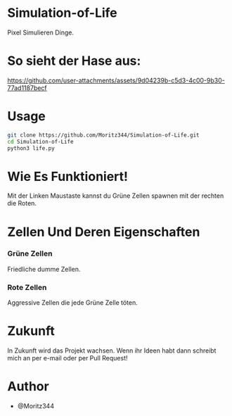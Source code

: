 # Simulation-of-Life
Pixel Simulieren Dinge.

# So sieht der Hase aus:



https://github.com/user-attachments/assets/9d04239b-c5d3-4c00-9b30-77ad1187becf


# Usage
```bash
git clone https://github.com/Moritz344/Simulation-of-Life.git
cd Simulation-of-Life
python3 life.py

```

# Wie Es Funktioniert!
Mit der Linken Maustaste kannst du Grüne Zellen spawnen mit der rechten die Roten.

# Zellen Und Deren Eigenschaften

### Grüne Zellen 
Friedliche dumme Zellen.

### Rote Zellen
Aggressive Zellen die jede Grüne Zelle töten.

# Zukunft
In Zukunft wird das Projekt wachsen.
Wenn ihr Ideen habt dann schreibt mich an per e-mail oder per Pull Request!

# Author
- @Moritz344
